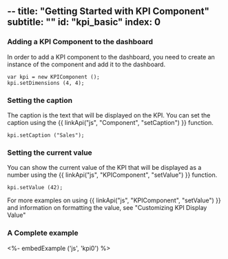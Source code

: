 --
title: "Getting Started with KPI Component"
subtitle: ""
id: "kpi_basic"
index: 0
--


### Adding a KPI Component to the dashboard

In order to add a KPI component to the dashboard, you need to create an instance of the component and add it to the dashboard.

~~~
var kpi = new KPIComponent ();
kpi.setDimensions (4, 4);
~~~

### Setting the caption

The caption is the text that will be displayed on the KPI. You can set the caption using the {{ linkApi("js", "Component", "setCaption") }} function.

~~~
kpi.setCaption ("Sales");
~~~

### Setting the current value

You can show the current value of the KPI that will be displayed as a number using the {{ linkApi("js", "KPIComponent", "setValue") }} function.

~~~
kpi.setValue (42);
~~~

For more examples on using {{ linkApi("js", "KPIComponent", "setValue") }} and information on formatting the value, see "Customizing KPI Display Value"

### A Complete example

<%- embedExample ('js', 'kpi0') %>

